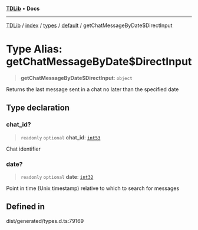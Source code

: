 [**TDLib**](../../../../../../README.md) • **Docs**

***

[TDLib](../../../../../../modules.md) / [index](../../../../../README.md) / [types](../../../README.md) / [default](../README.md) / getChatMessageByDate$DirectInput

# Type Alias: getChatMessageByDate$DirectInput

> **getChatMessageByDate$DirectInput**: `object`

Returns the last message sent in a chat no later than the specified date

## Type declaration

### chat\_id?

> `readonly` `optional` **chat\_id**: [`int53`](int53.md)

Chat identifier

### date?

> `readonly` `optional` **date**: [`int32`](int32.md)

Point in time (Unix timestamp) relative to which to search for messages

## Defined in

dist/generated/types.d.ts:79169
